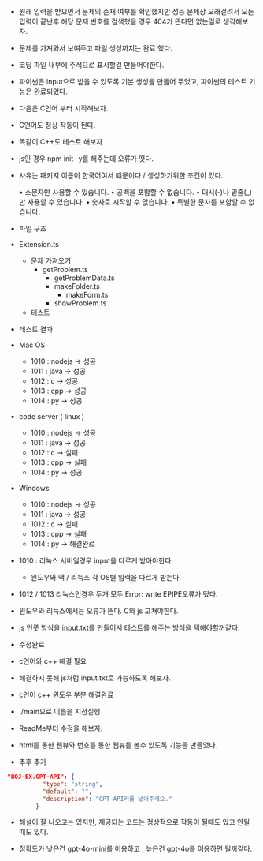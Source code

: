 - 원래 입력을 받으면서 문제의 존재 여부를 확인했지만 성능 문제상 오래걸려서 모든 입력이 끝난후 해당 문제 번호를 검색했을 경우 404가 뜬다면 없는걸로 생각해보자.

- 문제를 가져와서 보여주고 파일 생성까지는 완료 했다.
- 코딩 파일 내부에 주석으로 표시할걸 만들어야한다.

- 파이썬은 input으로 받을 수 있도록 기본 생성을 만들어 두었고, 파이썬의 테스트 기능은 완료되었다.
- 다음은 C언어 부터 시작해보자.

- C언어도 정상 작동이 된다.
- 똑같이 C++도 테스트 해보자

- js인 경우 npm init -y를 해주는데 오류가 떳다.
- 사유는 패키지 이름이 한국어여서 떄문이다 / 생성하기위한 조건이 있다.

  • 소문자만 사용할 수 있습니다.
  • 공백을 포함할 수 없습니다.
  • 대시(-)나 밑줄(\_)만 사용할 수 있습니다.
  • 숫자로 시작할 수 없습니다.
  • 특별한 문자를 포함할 수 없습니다.

- 파일 구조
- Extension.ts

  - 문제 가져오기
    - getProblem.ts
      - getProblemData.ts
      - makeFolder.ts
        - makeForm.ts
      - showProblem.ts
  - 테스트

- 테스트 결과

- Mac OS

  - 1010 : nodejs -> 성공
  - 1011 : java -> 성공
  - 1012 : c -> 성공
  - 1013 : cpp -> 성공
  - 1014 : py -> 성공

- code server ( linux )

  - 1010 : nodejs -> 성공
  - 1011 : java -> 성공
  - 1012 : c -> 실패
  - 1013 : cpp -> 실패
  - 1014 : py -> 성공

- Windows

  - 1010 : nodejs -> 성공
  - 1011 : java -> 성공
  - 1012 : c -> 실패
  - 1013 : cpp -> 실패
  - 1014 : py -> 해결완료

- 1010 : 리눅스 서버일경우 input을 다르게 받아야한다.
  - 윈도우와 맥 / 리눅스 각 OS별 입력을 다르게 받는다.
- 1012 / 1013 리눅스인경우 두개 모두 Error: write EPIPE오류가 떴다.

- 윈도우와 리눅스에서는 오류가 뜬다. C와 js 고쳐야한다.

- js 인풋 방식을 input.txt를 만들어서 테스트를 해주는 방식을 택해야할꺼같다.

- 수정완료
- c언어와 c++ 해결 필요
- 해결하지 못해 js처럼 input.txt로 가능하도록 해보자.

- c언어 c++ 윈도우 부분 해결완료
- ./main으로 이름을 지정실행

- ReadMe부터 수정을 해보자.

- html를 통한 웹뷰와 번호를 통한 웹뷰를 볼수 있도록 기능을 만들었다.

- 추후 추가

```json
"BOJ-EX.GPT-API": {
          "type": "string",
          "default": "",
          "description": "GPT API키를 넣어주세요."
        }
```

- 해설이 잘 나오고는 있지만, 제공되는 코드는 정상적으로 작동이 될때도 있고 안될때도 있다.

- 정확도가 낮은건 gpt-4o-mini를 이용하고 , 높은건 gpt-4o를 이용하면 될꺼같다.
